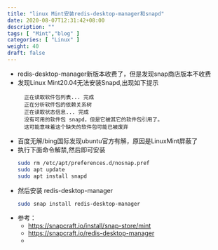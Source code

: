 ```yaml
---
title: "linux Mint安装redis-desktop-manager和snapd"
date: 2020-08-07T12:31:42+08:00
description: ""
tags: [ "Mint","blog" ]
categories: [ "Linux" ]
weight: 40
draft: false
---
```


- redis-desktop-manager新版本收费了，但是发现snap商店版本不收费
- 发现Linux Mint20.04无法安装Snapd,出现如下提示
  ```text
    正在读取软件包列表... 完成
    正在分析软件包的依赖关系树       
    正在读取状态信息... 完成       
    没有可用的软件包 snapd，但是它被其它的软件包引用了。
    这可能意味着这个缺失的软件包可能已被废弃
  ```
- 百度无解/bing国际发现ubuntu官方有解，原因是LinuxMint屏蔽了
- 执行下面命令解禁,然后即可安装
  ```sh
  sudo rm /etc/apt/preferences.d/nosnap.pref
  sudo apt update
  sudo apt install snapd  
  ```
- 然后安装 redis-desktop-manager
  ```sh
  sudo snap install redis-desktop-manager
  ```
- 参考：
  - https://snapcraft.io/install/snap-store/mint
  - https://snapcraft.io/redis-desktop-manager
  - 


